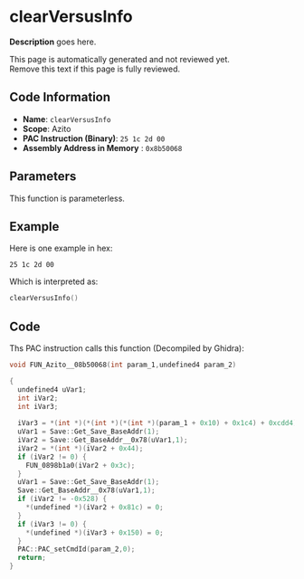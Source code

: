 # clearVersusInfo

**Description** goes here.

This page is automatically generated and not reviewed yet.<br>Remove this text if this page is fully reviewed.

## Code Information

- **Name**: `clearVersusInfo`
- **Scope**: Azito
- **PAC Instruction (Binary)**: `25 1c 2d 00`
- **Assembly Address in Memory** : `0x8b50068`

## Parameters

This function is parameterless.


## Example

Here is one example in hex:

```25 1c 2d 00```

Which is interpreted as:

```c
clearVersusInfo()
```

## Code

Ths PAC instruction calls this function (Decompiled by Ghidra):

```c
void FUN_Azito__08b50068(int param_1,undefined4 param_2)

{
  undefined4 uVar1;
  int iVar2;
  int iVar3;
  
  iVar3 = *(int *)(*(int *)(*(int *)(param_1 + 0x10) + 0x1c4) + 0xcdd4);
  uVar1 = Save::Get_Save_BaseAddr(1);
  iVar2 = Save::Get_BaseAddr__0x78(uVar1,1);
  iVar2 = *(int *)(iVar2 + 0x44);
  if (iVar2 != 0) {
    FUN_0898b1a0(iVar2 + 0x3c);
  }
  uVar1 = Save::Get_Save_BaseAddr(1);
  Save::Get_BaseAddr__0x78(uVar1,1);
  if (iVar2 != -0x528) {
    *(undefined *)(iVar2 + 0x81c) = 0;
  }
  if (iVar3 != 0) {
    *(undefined *)(iVar3 + 0x150) = 0;
  }
  PAC::PAC_setCmdId(param_2,0);
  return;
}
```

